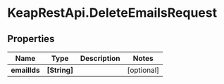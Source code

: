 # KeapRestApi.DeleteEmailsRequest

## Properties

Name | Type | Description | Notes
------------ | ------------- | ------------- | -------------
**emailIds** | **[String]** |  | [optional] 


